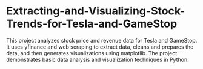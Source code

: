 # Extracting-and-Visualizing-Stock-Trends-for-Tesla-and-GameStop
This project analyzes stock price and revenue data for Tesla and GameStop. It uses yfinance and web scraping to extract data, cleans and prepares the data, and then generates visualizations using matplotlib. The project demonstrates basic data analysis and visualization techniques in Python.
